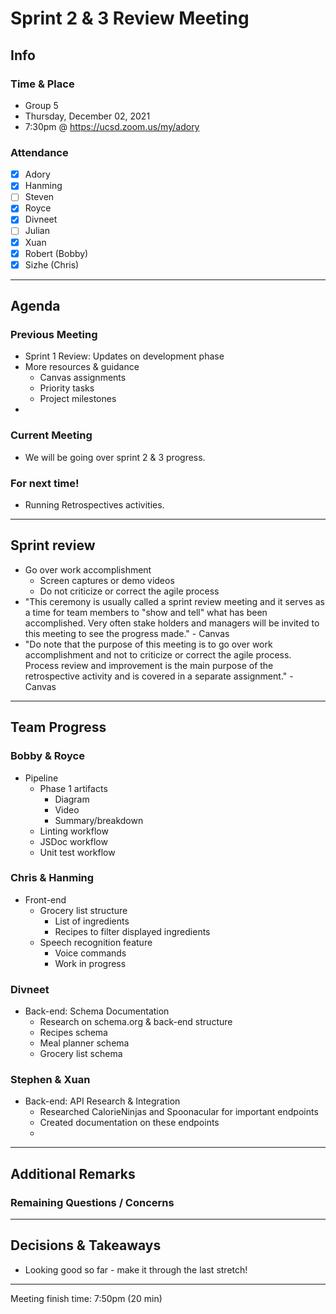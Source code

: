 # Sprint 2 & 3 Review Meeting

## Info

### Time & Place

-   Group 5
-   Thursday, December 02, 2021
-   7:30pm @ https://ucsd.zoom.us/my/adory

### Attendance

-   [x] Adory
-   [x] Hanming
-   [ ] Steven
-   [x] Royce
-   [x] Divneet
-   [ ] Julian
-   [x] Xuan
-   [x] Robert (Bobby)
-   [x] Sizhe (Chris)

---

## Agenda

### Previous Meeting

-   Sprint 1 Review: Updates on development phase
-   More resources & guidance
    -   Canvas assignments
    -   Priority tasks
    -   Project milestones
-

### Current Meeting

-   We will be going over sprint 2 & 3 progress.

### For next time!

-   Running Retrospectives activities.

---

## Sprint review

-   Go over work accomplishment
    -   Screen captures or demo videos
    -   Do not criticize or correct the agile process
-   "This ceremony is usually called a sprint review meeting and it serves as a time for team members to "show and tell" what has been accomplished. Very often stake holders and managers will be invited to this meeting to see the progress made." - Canvas
-   "Do note that the purpose of this meeting is to go over work accomplishment and not to criticize or correct the agile process. Process review and improvement is the main purpose of the retrospective activity and is covered in a separate assignment." - Canvas

---

## Team Progress

### Bobby & Royce

-   Pipeline
    -   Phase 1 artifacts
        -   Diagram
        -   Video
        -   Summary/breakdown
    -   Linting workflow
    -   JSDoc workflow
    -   Unit test workflow

### Chris & Hanming

-   Front-end
    -   Grocery list structure
        -   List of ingredients
        -   Recipes to filter displayed ingredients
    -   Speech recognition feature
        -   Voice commands
        -   Work in progress

### Divneet

-   Back-end: Schema Documentation
    -   Research on schema.org & back-end structure
    -   Recipes schema
    -   Meal planner schema
    -   Grocery list schema

### Stephen & Xuan

- Back-end: API Research & Integration
  - Researched CalorieNinjas and Spoonacular for important endpoints
  - Created documentation on these endpoints
  - 

---

## Additional Remarks

### Remaining Questions / Concerns

---

## Decisions & Takeaways

-   Looking good so far - make it through the last stretch!

---

Meeting finish time: 7:50pm (20 min)
